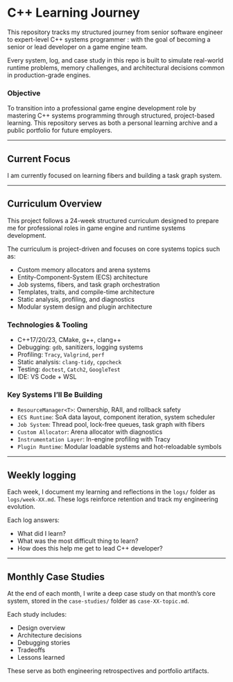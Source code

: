 # C++ Learning Journey

This repository tracks my structured journey from senior software engineer to expert-level C++ systems programmer : with the goal of becoming a senior or lead developer on a game engine team.

Every system, log, and case study in this repo is built to simulate real-world runtime problems, memory challenges, and architectural decisions common in production-grade engines.

### Objective

To transition into a professional game engine development role by mastering C++ systems programming through structured, project-based learning. This repository serves as both a personal learning archive and a public portfolio for future employers.

---

## Current Focus

I am currently focused on learning fibers and building a task graph system.

---

## Curriculum Overview

This project follows a 24-week structured curriculum designed to prepare me for professional roles in game engine and runtime systems development.

The curriculum is project-driven and focuses on core systems topics such as:

- Custom memory allocators and arena systems
- Entity-Component-System (ECS) architecture
- Job systems, fibers, and task graph orchestration
- Templates, traits, and compile-time architecture
- Static analysis, profiling, and diagnostics
- Modular system design and plugin architecture

### Technologies & Tooling

- C++17/20/23, CMake, g++, clang++
- Debugging: `gdb`, sanitizers, logging systems
- Profiling: `Tracy`, `Valgrind`, `perf`
- Static analysis: `clang-tidy`, `cppcheck`
- Testing: `doctest`, `Catch2`, `GoogleTest`
- IDE: VS Code + WSL

### Key Systems I’ll Be Building

- `ResourceManager<T>`: Ownership, RAII, and rollback safety
- `ECS Runtime`: SoA data layout, component iteration, system scheduler
- `Job System`: Thread pool, lock-free queues, task graph with fibers
- `Custom Allocator`: Arena allocator with diagnostics
- `Instrumentation Layer`: In-engine profiling with Tracy
- `Plugin Runtime`: Modular loadable systems and hot-reloadable symbols

---

## Weekly logging

Each week, I document my learning and reflections in the `logs/` folder as `logs/week-XX.md`. These logs reinforce retention and track my engineering evolution.

Each log answers:

- What did I learn?
- What was the most difficult thing to learn?
- How does this help me get to lead C++ developer?

---

## Monthly Case Studies

At the end of each month, I write a deep case study on that month’s core system, stored in the `case-studies/` folder as `case-XX-topic.md`.

Each study includes:

- Design overview
- Architecture decisions
- Debugging stories
- Tradeoffs
- Lessons learned

These serve as both engineering retrospectives and portfolio artifacts.
